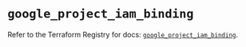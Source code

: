 # `google_project_iam_binding`

Refer to the Terraform Registry for docs: [`google_project_iam_binding`](https://registry.terraform.io/providers/hashicorp/google-beta/6.41.0/docs/resources/google_project_iam_binding).
